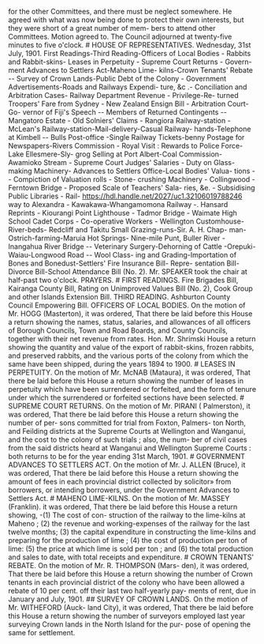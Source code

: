 for the other Committees, and there must be neglect somewhere. He agreed with what was now being done to protect their own interests, but they were short of a great number of mem- bers to attend other Committees. Motion agreed to. The Council adjourned at twenty-five minutes to five o'clock. # HOUSE OF REPRESENTATIVES. Wednesday, 31st July, 1901. First Readings-Third Reading-Officers of Local Bodies - Rabbits and Rabbit-skins- Leases in Perpetuity - Supreme Court Returns - Govern- ment Advances to Settlers Act-Maheno Lime- kilns-Crown Tenants' Rebate -- Survey of Crown Lands-Public Debt of the Colony - Government Advertisements-Roads and Railways Expendi- ture, &c .- Conciliation and Arbitration Cases- Railway Department Revenue - Privilege-Re- turned Troopers' Fare from Sydney - New Zealand Ensign Bill - Arbitration Court-Go- vernor of Fiji's Speech -- Members of Returned Contingents -- Mangatoro Estate - Old Solniers' Claims - Rangiora Railway-station - McLean's Railway-station-Mail-delivery-Casual Railway- hands-Telephone at Kimbell -- Bulls Post-office -Single Railway Tickets-benny Postage for Newspapers-Rivers Commission - Royal Visit : Rewards to Police Force-Lake Ellesmere-Sly- grog Selling at Port Albert-Coal Commission- Awamioko Stream - Supreme Court Judges' Salaries - Duty on Glass-making Machinery- Advances to Settlers Office-Local Bodies' Valua- tions -- Compiction of Valuation rolls - Stone- crushing Machinery - Collingwood - Ferntown Bridge - Proposed Scale of Teachers' Sala- ries, &e. - Subsidising Public Libraries - Rail- https://hdl.handle.net/2027/uc1.32106019788246 way to Alexandra - Kawakawa-Whangamomona Railway -. Hansard Reprints - Kiourangi Point Lighthouse - Tadmor Bridge - Waimate High School Cadet Corps - Co-operative Workers - Wellington Customhouse- River-beds- Redcliff and Takitu Small Grazing-runs-Sir. A. H. Chap- man-Ostrich-farming-Maruia Hot Springs- Nine-mile Punt, Buller River - Inangahua River Bridge -- Veterinary Surgery-Dehorning of Cattle -Orepuki-Waiau-Longwood Road -- Wool Class- ing and Grading-Importation of Bones and Bonedust-Settlers' Fire Insurance Bill- Repre- sentation Bill- Divorce Bill-School Attendance Bill (No. 2). Mr. SPEAKER took the chair at half-past two o'clock. PRAYERS. # FIRST READINGS. Fire Brigades Bill, Kairanga County Bill, Rating on Unimproved Values Bill (No. 2), Cook Group and other Islands Extension Bill. THIRD READING. Ashburton County Council Empowering Bill. OFFICERS OF LOCAL BODIES. On the motion of Mr. HOGG (Masterton), it was ordered, That there be laid before this House a return showing the names, status, salaries, and allowances of all officers of Borough Councils, Town and Road Boards, and County Councils, together with their net revenue from rates. Hon. Mr. Shrimski House a return showing the quantity and value of the export of rabbit-skins, frozen rabbits, and preserved rabbits, and the various ports of the colony from which the same have been shipped, during the years 1894 to 1900. # LEASES IN PERPETUITY. On the motion of Mr. McNAB (Mataura), it was ordered, That there be laid before this House a return showing the number of leases in perpetuity which have been surrendered or forfeited, and the form of tenure under which the surrendered or forfeited sections have been selected. # SUPREME COURT RETURNS. On the motion of Mr. PIRANI ( Palmerston), it was ordered, That there be laid before this House a return showing the number of per- sons committed for trial from Foxton, Palmers- ton North, and Feilding districts at the Supreme Courts at Wellington and Wanganui, and the cost to the colony of such trials ; also, the num- ber of civil cases from the said districts heard at Wanganui and Wellington Supreme Courts : both returns to be for the year ending 31st March, 1901. # GOVERNMENT ADVANCES TO SETTLERS ACT. On the motion of Mr. J. ALLEN (Bruce), it was ordered, That there be laid before this House a return showing the amount of fees in each provincial district collected by solicitor» from borrowers, or intending borrowers, under the Government Advances to Settlers Act. # MAHENO LIME-KILNS. On the motion of Mr. MASSEY (Franklin). it was ordered, That there be laid before this House a return showing, -(1) The cost of con- struction of the railway to the lime-kilns at Maheno ; (2) the revenue and working-expenses of the railway for the last twelve months; (3) the capital expenditure in constructing the lime-kilns and preparing for the production of lime ; (4) the cost of production per ton of lime: (5) the price at which lime is sold per ton ; and (6) the total production and sales to date, with total receipts and expenditure. # CROWN TENANTS' REBATE. On the motion of Mr. R. THOMPSON (Mars- den), it was ordered, That there be laid before this House a return showing the number of Crown tenants in each provincial district of the colony who have been allowed a rebate of 10 per cent. off their last two half-yearly pay- ments of rent, due in January and July, 1901. ## SURVEY OF CROWN LANDS. On the motion of Mr. WITHEFORD (Auck- land City), it was ordered, That there be laid before this House a return showing the number of surveyors employed last year surveying Crown lands in the North Island for the pur- pose of opening the same for settlement. 
